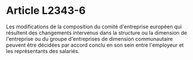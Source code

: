 # Article L2343-6

Les modifications de la composition du comité d'entreprise européen qui résultent des changements intervenus dans la structure ou la dimension de l'entreprise ou du groupe d'entreprises de dimension communautaire peuvent être décidées par accord conclu en son sein entre l'employeur et les représentants des salariés.